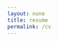 ```yaml
--- 
layout: none 
title: resume
permalink: /cv
--- 
```


<script type="text/javascript">
 document.location = "/assets/palmer-cv.pdf"
</script>